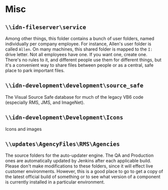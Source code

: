 <!-- TITLE: Common Shared Folders -->
<!-- SUBTITLE: A list of folders that are shared by servers on our local network -->

# Misc
## `\\idn-fileserver\service`
Among other things, this folder contains a bunch of user folders, named individually per company employee.  For instance, Allen's user folder is called `Allen`.  On many machines, this shared folder is mapped to the `I:` drive letter.  Not all employees have one.  If you want one, create one.  There's no rules to it, and different people use them for different things, but it's a convenient way to share files between people or as a central, safe place to park important files.

## `\\idn-development\development\source_safe`
The Visual Source Safe database for much of the legacy VB6 code (especially RMS, JMS, and ImageNet).

## `\\idn-development\Development\Icons`
Icons and images

## `\\updates\AgencyFiles\RMS\Agencies`
The source folders for the auto-updater engine.  The QA and Production ones are automatically updated by Jenkins after each applicable build.  Please don't make modifications to these folders, since it will effect live customer environments.  However, this is a good place to go to get a copy of the latest official build of something or to see what version of a component is currently installed in a particular environment.
